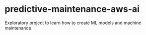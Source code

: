 # predictive-maintenance-aws-ai
Exploratory project to learn how to create ML models and machine maintenance
